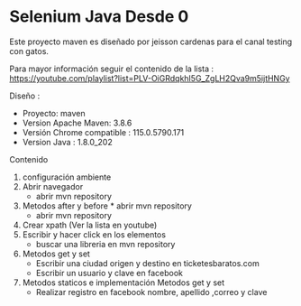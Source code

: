 # Selenium Java Desde 0
Este proyecto maven es diseñado por jeisson cardenas para el canal testing con gatos.

Para mayor información seguir el contenido de la lista :
https://youtube.com/playlist?list=PLV-OiGRdqkhI5G_ZgLH2Qva9m5ijtHNGy

Diseño :
* Proyecto: maven
* Version Apache Maven: 3.8.6 
* Versión Chrome compatible : 115.0.5790.171
* Version Java : 1.8.0_202

Contenido

1) configuración ambiente
2) Abrir navegador 
   * abrir mvn repository
3) Metodos after y before * abrir mvn repository 
   * abrir mvn repository
4) Crear xpath (Ver la lista en youtube)
5) Escribir y hacer click en los elementos 
   * buscar una libreria en mvn repository
6) Metodos get y set 
   * Escribir una ciudad origen y destino en ticketesbaratos.com
   * Escribir un usuario y clave en facebook
7) Metodos staticos e implementación Metodos get y set 
   * Realizar registro en facebook nombre, apellido ,correo y clave